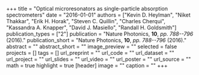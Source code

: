 +++
title = "Optical microresonators as single-particle absorption spectrometers"
date = "2016-01-01"
authors = ["Kevin D. Heylman", "Niket Thakkar", "Erik H. Horak", "Steven C. Quillin", "Charles Cherqui", "Kassandra A. Knapper", "David J. Masiello", "Randall H. Goldsmith"]
publication_types = ["2"]
publication = "Nature Photonics, **10**, _pp. 788--796_ (2016)."
publication_short = "Nature Photonics, **10**, _pp. 788--796_ (2016)."
abstract = ""
abstract_short = ""
image_preview = ""
selected = false
projects = []
tags = []
url_preprint = ""
url_code = ""
url_dataset = ""
url_project = ""
url_slides = ""
url_video = ""
url_poster = ""
url_source = ""
math = true
highlight = true
[header]
image = ""
caption = ""
+++
